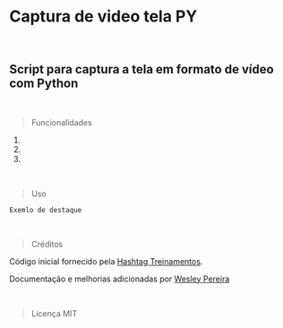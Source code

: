 # Captura de video tela PY
&nbsp;

Script para captura a tela em formato de vídeo com Python
---

&nbsp;
> Funcionalidades
&nbsp;

1. 
2. 
3. 

&nbsp;
> Uso
&nbsp;

`Exemlo de destaque` 

&nbsp;
> Créditos
&nbsp;

Código inicial fornecido pela [Hashtag Treinamentos](https://www.youtube.com/watch?v=Hsx2Nhr0Mmo&list=WL&index=8).

Documentação e melhorias adicionadas por [Wesley Pereira](https://github.com/wesleyp846)

&nbsp;
> Licença
MIT
